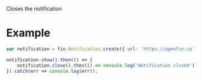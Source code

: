 Closes the notification
# Example
```js
var notification = fin.Notification.create({ url: 'https://openfin.co' });

notification.show().then(() => {
    notification.close().then(() => console.log('Notification closed')).catch(err => console.log(err));
}).catch(err => console.log(err));
```
